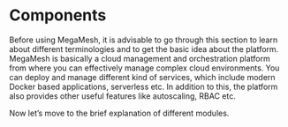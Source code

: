 # Components

Before using MegaMesh, it is advisable to go through this section to learn about different terminologies and to get the basic idea about the platform. MegaMesh is basically a cloud management and orchestration platform from where you can effectively manage complex cloud environments. You can deploy and manage different kind of services, which include modern Docker based applications, serverless etc. In addition to this, the platform also provides other useful features like autoscaling, RBAC etc. 

Now let’s move to the brief explanation of different modules.

